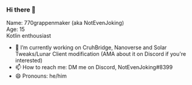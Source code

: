 ### Hi there 👋
Name: 770grappenmaker (aka NotEvenJoking)  
Age: 15  
Kotlin enthousiast  

- 🔭 I’m currently working on CruhBridge, Nanoverse and Solar Tweaks/Lunar Client modification (AMA about it on Discord if you're interested)
- 📫 How to reach me: DM me on Discord, NotEvenJoking#8399
- 😄 Pronouns: he/him
